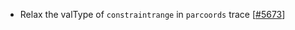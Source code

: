  - Relax the valType of `constraintrange` in `parcoords` trace [[#5673](https://github.com/plotly/plotly.js/pull/5673)]

